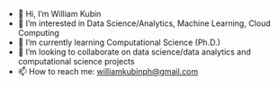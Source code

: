 - 👋 Hi, I’m William Kubin
- 👀 I’m interested in Data Science/Analytics, Machine Learning, Cloud Computing
- 🌱 I’m currently learning Computational Science (Ph.D.)
- 💞️ I’m looking to collaborate on data science/data analytics and computational science projects
- 📫 How to reach me: williamkubinph@gmail.com

<!---
WillKay28/WillKay28 is a ✨ special ✨ repository because its `README.md` (this file) appears on your GitHub profile.
You can click the Preview link to take a look at your changes.
--->
